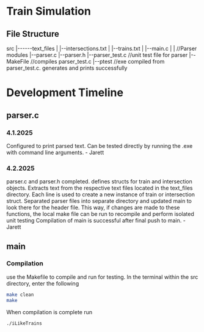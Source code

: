 # Train Simulation
## File Structure

src
|------text_files
|      |--intersections.txt
|      |--trains.txt
|
|--main.c
|
|  //Parser modules
|--parser.c
|--parser.h
|--parser_test.c //unit test file for parser
|--MakeFile //compiles parser_test.c
|--ptest //exe compiled from parser_test.c. generates and prints successfully


# Development Timeline
## parser.c
### 4.1.2025
Configured to print parsed text. Can be tested directly by running the .exe with command line arguments. - Jarett
### 4.2.2025
parser.c and parser.h completed. defines structs for train and intersection objects. Extracts text from the respective text files located in the text_files directory. Each line is used to create a new instance of train or intersection struct.
Separated parser files into separate directory and updated main to look there for the header file. This way, if changes are made to these functions, the local make file can be run to recompile and perform isolated unit testing
Compilation of main is successful after final push to main. - Jarett

## main
### Compilation
use the Makefile to compile and run for testing. In the terminal within the src directory, enter the following
```bash
make clean
make
```
When compilation is complete run
```bash
./iLikeTrains
```